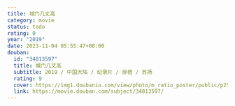 ```yaml
---
title: 城门几丈高
category: movie
status: todo
rating: 0
year: "2019"
date: 2023-11-04 05:55:47+08:00
douban:
  id: "34813597"
  title: 城门几丈高
  subtitle: 2019 / 中国大陆 / 纪录片 / 徐蓓 / 苏扬
  rating: 9
  cover: https://img1.doubanio.com/view/photo/m_ratio_poster/public/p2567767640.jpg
  link: https://movie.douban.com/subject/34813597/
---
```



